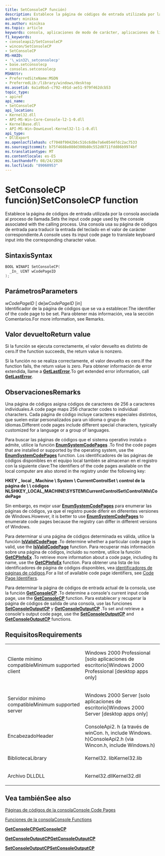 ```yaml
---
title: SetConsoleCP función)
description: Establece la página de códigos de entrada utilizada por la consola asociada al proceso de llamada.
author: miniksa
ms.author: miniksa
ms.topic: article
keywords: consola, aplicaciones de modo de carácter, aplicaciones de línea de comandos, aplicaciones de terminal, API de consola
f1_keywords:
- consoleapi2/SetConsoleCP
- wincon/SetConsoleCP
- SetConsoleCP
MS-HAID:
- '\_win32\_setconsolecp'
- base.setconsolecp
- consoles.setconsolecp
MSHAttr:
- PreferredSiteName:MSDN
- PreferredLib:/library/windows/desktop
ms.assetid: 6a1a9ba5-c792-491d-ae51-979f462dcb53
topic_type:
- apiref
api_name:
- SetConsoleCP
api_location:
- Kernel32.dll
- API-MS-Win-Core-Console-l2-1-0.dll
- KernelBase.dll
- API-MS-Win-DownLevel-Kernel32-l1-1-0.dll
api_type:
- DllExport
ms.openlocfilehash: cf7048f9042b6c516c6d8e7a6e0544fdc2ac7533
ms.sourcegitcommit: b75f4688e080d300b80c552d0711fdd86b9974bf
ms.translationtype: MT
ms.contentlocale: es-ES
ms.lasthandoff: 08/24/2020
ms.locfileid: "89060953"
---
```

# <a name="setconsolecp-function"></a><span data-ttu-id="f285a-104">SetConsoleCP función)</span><span class="sxs-lookup"><span data-stu-id="f285a-104">SetConsoleCP function</span></span>


<span data-ttu-id="f285a-105">Establece la página de códigos de entrada utilizada por la consola asociada al proceso de llamada.</span><span class="sxs-lookup"><span data-stu-id="f285a-105">Sets the input code page used by the console associated with the calling process.</span></span> <span data-ttu-id="f285a-106">Una consola usa su página de códigos de entrada para traducir la entrada del teclado en el valor de carácter correspondiente.</span><span class="sxs-lookup"><span data-stu-id="f285a-106">A console uses its input code page to translate keyboard input into the corresponding character value.</span></span>

<a name="syntax"></a><span data-ttu-id="f285a-107">Sintaxis</span><span class="sxs-lookup"><span data-stu-id="f285a-107">Syntax</span></span>
------

```C
BOOL WINAPI SetConsoleCP(
  _In_ UINT wCodePageID
);
```

<a name="parameters"></a><span data-ttu-id="f285a-108">Parámetros</span><span class="sxs-lookup"><span data-stu-id="f285a-108">Parameters</span></span>
----------

<span data-ttu-id="f285a-109">*wCodePageID* \[ de\]</span><span class="sxs-lookup"><span data-stu-id="f285a-109">*wCodePageID* \[in\]</span></span>  
<span data-ttu-id="f285a-110">Identificador de la página de códigos que se va a establecer.</span><span class="sxs-lookup"><span data-stu-id="f285a-110">The identifier of the code page to be set.</span></span> <span data-ttu-id="f285a-111">Para obtener más información, vea la sección Comentarios.</span><span class="sxs-lookup"><span data-stu-id="f285a-111">For more information, see Remarks.</span></span>

<a name="return-value"></a><span data-ttu-id="f285a-112">Valor devuelto</span><span class="sxs-lookup"><span data-stu-id="f285a-112">Return value</span></span>
------------

<span data-ttu-id="f285a-113">Si la función se ejecuta correctamente, el valor devuelto es distinto de cero.</span><span class="sxs-lookup"><span data-stu-id="f285a-113">If the function succeeds, the return value is nonzero.</span></span>

<span data-ttu-id="f285a-114">Si la función no se realiza correctamente, el valor devuelto es cero.</span><span class="sxs-lookup"><span data-stu-id="f285a-114">If the function fails, the return value is zero.</span></span> <span data-ttu-id="f285a-115">Para obtener información de error extendida, llame a [**GetLastError**](https://msdn.microsoft.com/library/windows/desktop/ms679360).</span><span class="sxs-lookup"><span data-stu-id="f285a-115">To get extended error information, call [**GetLastError**](https://msdn.microsoft.com/library/windows/desktop/ms679360).</span></span>

<a name="remarks"></a><span data-ttu-id="f285a-116">Observaciones</span><span class="sxs-lookup"><span data-stu-id="f285a-116">Remarks</span></span>
-------

<span data-ttu-id="f285a-117">Una página de códigos asigna códigos de caracteres de 256 a caracteres individuales.</span><span class="sxs-lookup"><span data-stu-id="f285a-117">A code page maps 256 character codes to individual characters.</span></span> <span data-ttu-id="f285a-118">Cada página de código incluye caracteres especiales distintos, que suelen estar personalizados para un idioma o grupo de idiomas.</span><span class="sxs-lookup"><span data-stu-id="f285a-118">Different code pages include different special characters, typically customized for a language or a group of languages.</span></span>

<span data-ttu-id="f285a-119">Para buscar las páginas de códigos que el sistema operativo instala o admite, utilice la función [**EnumSystemCodePages**](https://msdn.microsoft.com/library/windows/desktop/dd317825) .</span><span class="sxs-lookup"><span data-stu-id="f285a-119">To find the code pages that are installed or supported by the operating system, use the [**EnumSystemCodePages**](https://msdn.microsoft.com/library/windows/desktop/dd317825) function.</span></span> <span data-ttu-id="f285a-120">Los identificadores de las páginas de códigos disponibles en el equipo local también se almacenan en el registro con la siguiente clave:</span><span class="sxs-lookup"><span data-stu-id="f285a-120">The identifiers of the code pages available on the local computer are also stored in the registry under the following key:</span></span>

<span data-ttu-id="f285a-121">**HKEY \_ local \_ Machine \\ System \\ CurrentControlSet \\ control de la página de \\ \\ códigos NLS**</span><span class="sxs-lookup"><span data-stu-id="f285a-121">**HKEY\_LOCAL\_MACHINE\\SYSTEM\\CurrentControlSet\\Control\\Nls\\CodePage**</span></span>

<span data-ttu-id="f285a-122">Sin embargo, es mejor usar [**EnumSystemCodePages**](https://msdn.microsoft.com/library/windows/desktop/dd317825) para enumerar las páginas de códigos, ya que el registro puede diferir en diferentes versiones de Windows.</span><span class="sxs-lookup"><span data-stu-id="f285a-122">However, it is better to use [**EnumSystemCodePages**](https://msdn.microsoft.com/library/windows/desktop/dd317825) to enumerate code pages because the registry can differ in different versions of Windows.</span></span>

<span data-ttu-id="f285a-123">Para determinar si una página de códigos determinada es válida, utilice la función [**IsValidCodePage**](https://msdn.microsoft.com/library/windows/desktop/dd318674) .</span><span class="sxs-lookup"><span data-stu-id="f285a-123">To determine whether a particular code page is valid, use the [**IsValidCodePage**](https://msdn.microsoft.com/library/windows/desktop/dd318674) function.</span></span> <span data-ttu-id="f285a-124">Para recuperar más información sobre una página de códigos, incluido su nombre, utilice la función [**GetCPInfoEx**](https://msdn.microsoft.com/library/windows/desktop/dd318081) .</span><span class="sxs-lookup"><span data-stu-id="f285a-124">To retrieve more information about a code page, including its name, use the [**GetCPInfoEx**](https://msdn.microsoft.com/library/windows/desktop/dd318081) function.</span></span> <span data-ttu-id="f285a-125">Para obtener una lista de los identificadores de página de códigos disponibles, vea [identificadores de páginas de códigos](https://msdn.microsoft.com/library/windows/desktop/dd317756).</span><span class="sxs-lookup"><span data-stu-id="f285a-125">For a list of available code page identifiers, see [Code Page Identifiers](https://msdn.microsoft.com/library/windows/desktop/dd317756).</span></span>

<span data-ttu-id="f285a-126">Para determinar la página de códigos de entrada actual de la consola, use la función [**GetConsoleCP**](getconsolecp.md) .</span><span class="sxs-lookup"><span data-stu-id="f285a-126">To determine a console's current input code page, use the [**GetConsoleCP**](getconsolecp.md) function.</span></span> <span data-ttu-id="f285a-127">Para establecer y recuperar la página de códigos de salida de una consola, use las funciones [**SetConsoleOutputCP**](setconsoleoutputcp.md) y [**GetConsoleOutputCP**](getconsoleoutputcp.md) .</span><span class="sxs-lookup"><span data-stu-id="f285a-127">To set and retrieve a console's output code page, use the [**SetConsoleOutputCP**](setconsoleoutputcp.md) and [**GetConsoleOutputCP**](getconsoleoutputcp.md) functions.</span></span>

<a name="requirements"></a><span data-ttu-id="f285a-128">Requisitos</span><span class="sxs-lookup"><span data-stu-id="f285a-128">Requirements</span></span>
------------

<table>
<colgroup>
<col width="50%" />
<col width="50%" />
</colgroup>
<tbody>
<tr class="odd">
<td><p><span data-ttu-id="f285a-129">Cliente mínimo compatible</span><span class="sxs-lookup"><span data-stu-id="f285a-129">Minimum supported client</span></span></p></td>
<td><p><span data-ttu-id="f285a-130">Windows 2000 Professional [solo aplicaciones de escritorio]</span><span class="sxs-lookup"><span data-stu-id="f285a-130">Windows 2000 Professional [desktop apps only]</span></span></p></td>
</tr>
<tr class="even">
<td><p><span data-ttu-id="f285a-131">Servidor mínimo compatible</span><span class="sxs-lookup"><span data-stu-id="f285a-131">Minimum supported server</span></span></p></td>
<td><p><span data-ttu-id="f285a-132">Windows 2000 Server [solo aplicaciones de escritorio]</span><span class="sxs-lookup"><span data-stu-id="f285a-132">Windows 2000 Server [desktop apps only]</span></span></p></td>
</tr>
<tr class="odd">
<td><p><span data-ttu-id="f285a-133">Encabezado</span><span class="sxs-lookup"><span data-stu-id="f285a-133">Header</span></span></p></td>
<td><span data-ttu-id="f285a-134">ConsoleApi2. h (a través de winCon. h, include Windows. h)</span><span class="sxs-lookup"><span data-stu-id="f285a-134">ConsoleApi2.h (via Wincon.h, include Windows.h)</span></span></td>
</tr>
<tr class="even">
<td><p><span data-ttu-id="f285a-135">Biblioteca</span><span class="sxs-lookup"><span data-stu-id="f285a-135">Library</span></span></p></td>
<td><span data-ttu-id="f285a-136">Kernel32. lib</span><span class="sxs-lookup"><span data-stu-id="f285a-136">Kernel32.lib</span></span></td>
</tr>
<tr class="odd">
<td><p><span data-ttu-id="f285a-137">Archivo DLL</span><span class="sxs-lookup"><span data-stu-id="f285a-137">DLL</span></span></p></td>
<td><span data-ttu-id="f285a-138">Kernel32.dll</span><span class="sxs-lookup"><span data-stu-id="f285a-138">Kernel32.dll</span></span></td>
</tr>
<tr class="even">
</tr>
<tr class="odd">
</tr>
<tr class="even">
</tr>
</tbody>
</table>

## <a name="span-idsee_alsospansee-also"></a><span data-ttu-id="f285a-139"><span id="see_also"></span>Vea también</span><span class="sxs-lookup"><span data-stu-id="f285a-139"><span id="see_also"></span>See also</span></span>


[<span data-ttu-id="f285a-140">Páginas de códigos de la consola</span><span class="sxs-lookup"><span data-stu-id="f285a-140">Console Code Pages</span></span>](console-code-pages.md)

[<span data-ttu-id="f285a-141">Funciones de la consola</span><span class="sxs-lookup"><span data-stu-id="f285a-141">Console Functions</span></span>](console-functions.md)

[<span data-ttu-id="f285a-142">**GetConsoleCP**</span><span class="sxs-lookup"><span data-stu-id="f285a-142">**GetConsoleCP**</span></span>](getconsolecp.md)

[<span data-ttu-id="f285a-143">**GetConsoleOutputCP**</span><span class="sxs-lookup"><span data-stu-id="f285a-143">**GetConsoleOutputCP**</span></span>](getconsoleoutputcp.md)

[<span data-ttu-id="f285a-144">**SetConsoleOutputCP**</span><span class="sxs-lookup"><span data-stu-id="f285a-144">**SetConsoleOutputCP**</span></span>](setconsoleoutputcp.md)

 

 




